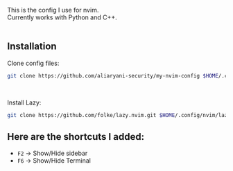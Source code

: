 This is the config I use for nvim. <br>
Currently works with Python and C++.
<br><br>

## Installation

Clone config files:
```sh
git clone https://github.com/aliaryani-security/my-nvim-config $HOME/.config/nvim
```
<br>

Install Lazy:
```sh
git clone https://github.com/folke/lazy.nvim.git $HOME/.config/nvim/lazy/lazy.nvim
```

## Here are the shortcuts I added:
- `F2` -> Show/Hide sidebar
- `F6` -> Show/Hide Terminal
